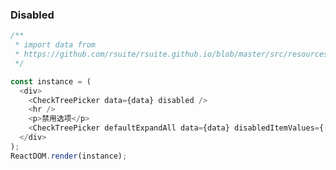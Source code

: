### Disabled

<!--start-code-->

```js
/**
 * import data from
 * https://github.com/rsuite/rsuite.github.io/blob/master/src/resources/data/city.js
 */

const instance = (
  <div>
    <CheckTreePicker data={data} disabled />
    <hr />
    <p>禁用选项</p>
    <CheckTreePicker defaultExpandAll data={data} disabledItemValues={[2]} />
  </div>
);
ReactDOM.render(instance);
```

<!--end-code-->
